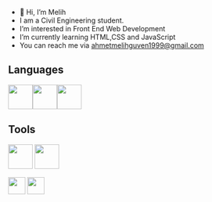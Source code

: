 - 👋 Hi, I’m Melih
- I am a Civil Engineering student. 
- I’m interested in Front End Web Development
- I’m currently learning HTML,CSS and JavaScript
- You can reach me via ahmetmelihguven1999@gmail.com  
## Languages
<img src="https://user-images.githubusercontent.com/83810014/160295569-6131b1d0-3c90-4c1c-8b4c-db05b6478b4a.svg" width="50px" height="50px"><img src="https://user-images.githubusercontent.com/83810014/160295574-ac05b2ab-12b9-455b-9efa-c6a03348e9d1.svg"
        width="50px" height="50px"><img src="https://user-images.githubusercontent.com/83810014/160295578-53a46de2-4d54-48b3-897a-5447b8f45ca2.svg"
        width="50px" height="50px">

## Tools
<img src="https://user-images.githubusercontent.com/83810014/160295602-6700967a-c8b5-4c3b-ad80-68b3e02ab537.svg"
        width="50px" height="50px">
<img src="https://user-images.githubusercontent.com/83810014/160295603-da742cfc-3d3e-49ba-89d0-a693ec2b02e4.svg"
        width="50px" height="50px">

     
<a target="_blank" href="https://www.linkedin.com/in/njorthr/"><img src="https://user-images.githubusercontent.com/83810014/153674574-1f1a0280-aecf-40fb-83e4-3e21e5c15483.png" width="35px" height="35px"></a>
<a target="_blank" href="https://www.codewars.com/users/Njorthr"><img src="https://user-images.githubusercontent.com/83810014/153674708-22d26a8e-5e12-492c-bbb6-b902044068ee.svg" width="35px" height="35px"></a>

<!---
Njorthr/Njorthr is a ✨ special ✨ repository because its `README.md` (this file) appears on your GitHub profile.
You can click the Preview link to take a look at your changes.
--->

